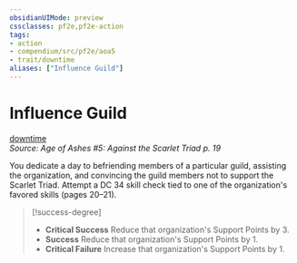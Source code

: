 ```yaml
---
obsidianUIMode: preview
cssclasses: pf2e,pf2e-action
tags:
- action
- compendium/src/pf2e/aoa5
- trait/downtime
aliases: ["Influence Guild"]
---
```

# Influence Guild
[downtime](rules/traits/downtime.md "Downtime Action & Ability Trait")  
*Source: Age of Ashes #5: Against the Scarlet Triad p. 19*  


You dedicate a day to befriending members of a particular guild, assisting the organization, and convincing the guild members not to support the Scarlet Triad. Attempt a DC 34 skill check tied to one of the organization's favored skills (pages 20–21).

> [!success-degree] 
> - **Critical Success** Reduce that organization's Support Points by 3.
> - **Success** Reduce that organization's Support Points by 1.
> - **Critical Failure** Increase that organization's Support Points by 1.